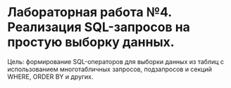 # Лабораторная работа №4. Реализация SQL-запросов на простую выборку данных.

Цель: формирование SQL-операторов для выборки данных из таблиц с использованием многотабличных запросов, подзапросов и секций WHERE, ORDER BY и других.
